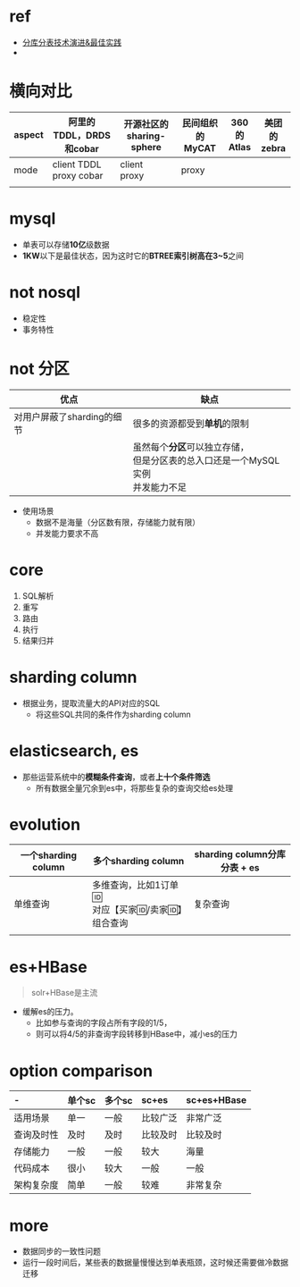 # ref

- [分库分表技术演进&最佳实践](https://developer.aliyun.com/article/666034#slide-13)
- 

# 横向对比

| aspect | 阿里的<br />TDDL，DRDS和cobar | 开源社区的<br />sharing-sphere | 民间组织的<br />MyCAT | 360的<br />Atlas | 美团的<br />zebra |
| ---- | ----------------------------- | ----------------------------- | --------------------- | ---------------- | ----------------- |
| mode | client TDDL<br />proxy cobar | client<br />proxy | proxy |                  |                   |
|      |                               |                               |                       |                  |                   |



# mysql

- 单表可以存储**10亿**级数据
- **1KW**以下是最佳状态，因为这时它的**BTREE索引树高在3~5**之间



# not nosql

- 稳定性
- 事务特性



# not 分区

| 优点                       | 缺点                                                         |
| -------------------------- | ------------------------------------------------------------ |
| 对用户屏蔽了sharding的细节 | 很多的资源都受到**单机**的限制                               |
|                            | 虽然每个**分区**可以独立存储，<br />但是分区表的总入口还是一个MySQL实例<br />并发能力不足 |

- 使用场景
  - 数据不是海量（分区数有限，存储能力就有限）
  - 并发能力要求不高



# core

1. SQL解析
2. 重写
3. 路由
4. 执行
5. 结果归并



# sharding column

- 根据业务，提取流量大的API对应的SQL
  - 将这些SQL共同的条件作为sharding column



# elasticsearch, es

- 那些运营系统中的**模糊条件查询**，或者**上十个条件筛选**
  - 所有数据全量冗余到es中，将那些复杂的查询交给es处理





# evolution

| 一个sharding column | 多个sharding column                                   | sharding column分库分表 + es |
| ------------------- | ----------------------------------------------------- | ---------------------------- |
| 单维查询            | 多维查询，比如1订单🆔<br />对应【买家🆔/卖家🆔】组合查询 | 复杂查询                     |
|                     |                                                       |                              |



# es+HBase

> solr+HBase是主流

- 缓解es的压力。
  - 比如参与查询的字段占所有字段的1/5，
  - 则可以将4/5的非查询字段转移到HBase中，减小es的压力



# option comparison

| -          | 单个sc | 多个sc | sc+es    | sc+es+HBase |
| :--------- | :----- | :----- | :------- | :---------- |
| 适用场景   | 单一   | 一般   | 比较广泛 | 非常广泛    |
| 查询及时性 | 及时   | 及时   | 比较及时 | 比较及时    |
| 存储能力   | 一般   | 一般   | 较大     | 海量        |
| 代码成本   | 很小   | 较大   | 一般     | 一般        |
| 架构复杂度 | 简单   | 一般   | 较难     | 非常复杂    |



# more

- 数据同步的一致性问题
- 运行一段时间后，某些表的数据量慢慢达到单表瓶颈，这时候还需要做冷数据迁移
